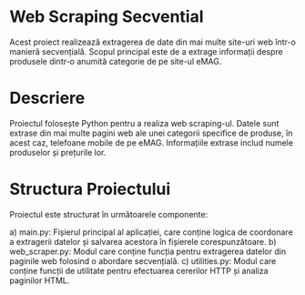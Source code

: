 # Web Scraping Secvential
Acest proiect realizează extragerea de date din mai multe site-uri web într-o manieră secvențială. Scopul principal este de a extrage informații despre produsele dintr-o anumită categorie de pe site-ul eMAG.

# Descriere
Proiectul folosește Python pentru a realiza web scraping-ul. Datele sunt extrase din mai multe pagini web ale unei categorii specifice de produse, în acest caz, telefoane mobile de pe eMAG. Informațiile extrase includ numele produselor și prețurile lor.

# Structura Proiectului
Proiectul este structurat în următoarele componente:

a) main.py: Fișierul principal al aplicației, care conține logica de coordonare a extragerii datelor și salvarea acestora în fișierele corespunzătoare.
b) web_scraper.py: Modul care conține funcția pentru extragerea datelor din paginile web folosind o abordare secvențială.
c) utilities.py: Modul care conține funcții de utilitate pentru efectuarea cererilor HTTP și analiza paginilor HTML.
